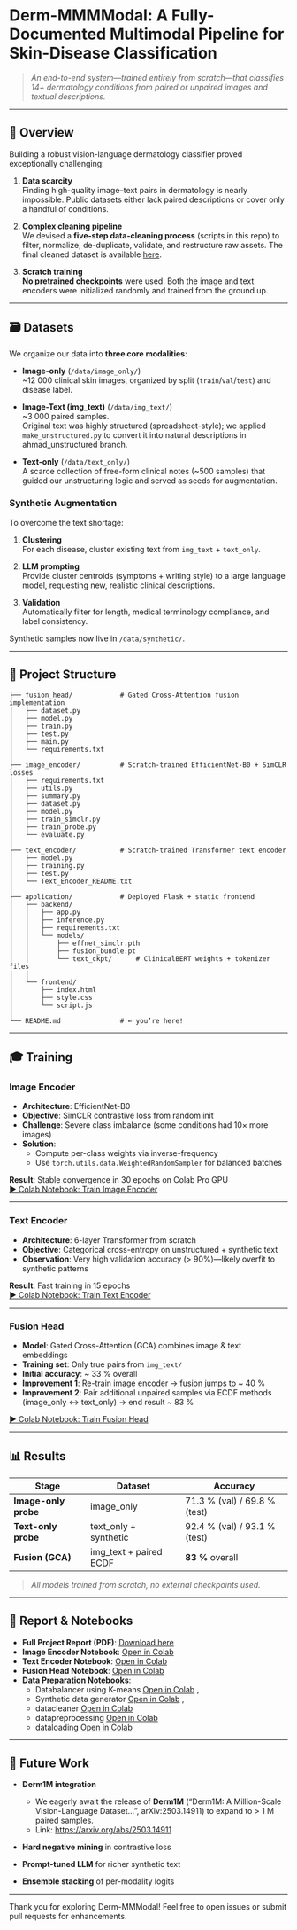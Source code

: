 # Derm-MMMModal: A Fully-Documented Multimodal Pipeline for Skin-Disease Classification

> *An end-to-end system—trained entirely from scratch—that classifies 14+ dermatology conditions from paired or unpaired images and textual descriptions.*

---

## 📘 Overview

Building a robust vision-language dermatology classifier proved exceptionally challenging:

1. **Data scarcity**  
   Finding high-quality image–text pairs in dermatology is nearly impossible. Public datasets either lack paired descriptions or cover only a handful of conditions.  

2. **Complex cleaning pipeline**  
   We devised a **five-step data-cleaning process** (scripts in this repo) to filter, normalize, de-duplicate, validate, and restructure raw assets. The final cleaned dataset is available [here](<https://drive.google.com/drive/folders/1rj9GXAptMMJ3a9JVuqOkmOHq7wX4htC3?usp=sharing>).

3. **Scratch training**  
   **No pretrained checkpoints** were used. Both the image and text encoders were initialized randomly and trained from the ground up.

---

## 🗃️ Datasets

We organize our data into **three core modalities**:

- **Image-only** (`/data/image_only/`)  
  ~12 000 clinical skin images, organized by split (`train`/`val`/`test`) and disease label.

- **Image-Text (img_text)** (`/data/img_text/`)  
  ~3 000 paired samples.  
  Original text was highly structured (spreadsheet-style); we applied `make_unstructured.py` to convert it into natural descriptions in ahmad_unstructured branch.

- **Text-only** (`/data/text_only/`)  
  A scarce collection of free-form clinical notes (~500 samples) that guided our unstructuring logic and served as seeds for augmentation.

### Synthetic Augmentation

To overcome the text shortage:

1. **Clustering**  
   For each disease, cluster existing text from `img_text` + `text_only`.

2. **LLM prompting**  
   Provide cluster centroids (symptoms + writing style) to a large language model, requesting new, realistic clinical descriptions.

3. **Validation**  
   Automatically filter for length, medical terminology compliance, and label consistency.

Synthetic samples now live in `/data/synthetic/`.

---

## 🚀 Project Structure

```
├── fusion_head/            # Gated Cross-Attention fusion implementation
│   ├── dataset.py
│   ├── model.py
│   ├── train.py
│   ├── test.py
│   ├── main.py
│   └── requirements.txt
│
├── image_encoder/          # Scratch-trained EfficientNet-B0 + SimCLR losses
│   ├── requirements.txt
│   ├── utils.py
│   ├── summary.py
│   ├── dataset.py
│   ├── model.py
│   ├── train_simclr.py
│   ├── train_probe.py
│   └── evaluate.py
│
├── text_encoder/           # Scratch-trained Transformer text encoder
│   ├── model.py
│   ├── training.py
│   ├── test.py
│   └── Text_Encoder_README.txt
│
├── application/            # Deployed Flask + static frontend
│   ├── backend/
│   │   ├── app.py
│   │   ├── inference.py
│   │   ├── requirements.txt
│   │   └── models/
│   │       ├── effnet_simclr.pth
│   │       ├── fusion_bundle.pt
│   │       └── text_ckpt/      # ClinicalBERT weights + tokenizer files
│   │
│   └── frontend/
│       ├── index.html
│       ├── style.css
│       └── script.js
│
└── README.md               # ← you’re here!
```

---

## 🎓 Training

### Image Encoder

- **Architecture**: EfficientNet-B0  
- **Objective**: SimCLR contrastive loss from random init  
- **Challenge**: Severe class imbalance (some conditions had 10× more images)  
- **Solution**:  
  - Compute per-class weights via inverse-frequency  
  - Use `torch.utils.data.WeightedRandomSampler` for balanced batches  

**Result**: Stable convergence in 30 epochs on Colab Pro GPU  
[▶️ Colab Notebook: Train Image Encoder](<https://colab.research.google.com/drive/1HaOTOd2-AUBsBcR0aKt0yVqZQIahK7dq?usp=sharing>)

---

### Text Encoder

- **Architecture**: 6-layer Transformer from scratch  
- **Objective**: Categorical cross-entropy on unstructured + synthetic text  
- **Observation**: Very high validation accuracy (> 90%)—likely overfit to synthetic patterns  

**Result**: Fast training in 15 epochs  
[▶️ Colab Notebook: Train Text Encoder](<https://colab.research.google.com/drive/1GiuA1kWxFO24JizPNPhjUhS9NKCtKTK-?usp=sharing>)

---

### Fusion Head

- **Model**: Gated Cross-Attention (GCA) combines image & text embeddings  
- **Training set**: Only true pairs from `img_text/`  
- **Initial accuracy**: ~ 33 % overall  
- **Improvement 1**: Re-train image encoder → fusion jumps to ~ 40 %  
- **Improvement 2**: Pair additional unpaired samples via ECDF methods (image_only ↔ text_only) → end result ~ 83 %  

[▶️ Colab Notebook: Train Fusion Head](<https://colab.research.google.com/drive/1T5JEcZo-JtXMUeKX5yxyRYm7SU9vD08s?usp=sharing>)

---

## 📊 Results

| Stage               | Dataset                | Accuracy |
| ------------------- | ---------------------- | -------- |
| **Image-only probe**| image_only             | 71.3 % (val) / 69.8 % (test) |
| **Text-only probe** | text_only + synthetic  | 92.4 % (val) / 93.1 % (test) |
| **Fusion (GCA)**    | img_text + paired ECDF | **83 %** overall |

> *All models trained from scratch, no external checkpoints used.*

---

## 📂 Report & Notebooks

- **Full Project Report (PDF)**: [Download here](<https://drive.google.com/uc?export=download&id=1l_dZ5z-d889mubzot3bb3gRelR-Z93Ck>)  
- **Image Encoder Notebook**: [Open in Colab](<https://colab.research.google.com/drive/1HaOTOd2-AUBsBcR0aKt0yVqZQIahK7dq?usp=sharing>)  
- **Text Encoder Notebook**: [Open in Colab](<https://colab.research.google.com/drive/1GiuA1kWxFO24JizPNPhjUhS9NKCtKTK-?usp=sharing>)  
- **Fusion Head Notebook**: [Open in Colab](<https://colab.research.google.com/drive/1T5JEcZo-JtXMUeKX5yxyRYm7SU9vD08s?usp=sharing>)
- **Data Preparation Notebooks**:
  -   Databalancer using K-means [Open in Colab](<https://colab.research.google.com/drive/1ftwkx6G5C_PKZUxX60mh_Xg15CF9Nznw?authuser=1>) ,
  -   Synthetic data generator  [Open in Colab](<https://colab.research.google.com/drive/1Ls1F_6LXzSmSIxf5DspKMksRabS_bpEU?usp=sharing>) ,
  -   datacleaner [Open in Colab](<https://colab.research.google.com/drive/1OrnjgdNaMpeso44aDfWCZ2D7z9qLwy80?usp=sharing>)
  -   datapreprocessing [Open in Colab](<https://colab.research.google.com/drive/1q7Y6s6BJjMFmayGe6tX_xbBJ3mKigz4I?usp=sharing>)
  -   dataloading  [Open in Colab](<https://colab.research.google.com/drive/1PoGXSypnftOo9JD6MRIEPiVVzAVMoOVG?usp=sharing>)
                                

---

## 🌱 Future Work

- **Derm1M integration**  
  - We eagerly await the release of **Derm1M** (“Derm1M: A Million-Scale Vision-Language Dataset…”, arXiv:2503.14911) to expand to > 1 M paired samples.  
  - Link: https://arxiv.org/abs/2503.14911  

- **Hard negative mining** in contrastive loss  
- **Prompt-tuned LLM** for richer synthetic text  
- **Ensemble stacking** of per-modality logits  

---

Thank you for exploring Derm-MMModal! Feel free to open issues or submit pull requests for enhancements.
